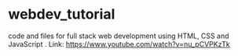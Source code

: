 # webdev_tutorial
code and files for full stack web development using HTML, CSS and JavaScript . Link: https://www.youtube.com/watch?v=nu_pCVPKzTk
